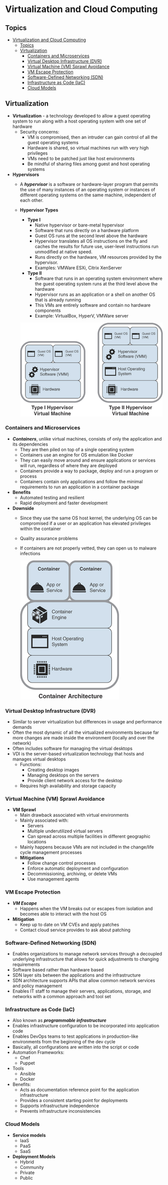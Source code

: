 # Virtualization and Cloud Computing

## Topics

- [Virtualization and Cloud Computing](#virtualization-and-cloud-computing)
  - [Topics](#topics)
  - [Virtualization](#virtualization)
    - [Containers and Microservices](#containers-and-microservices)
    - [Virtual Desktop Infrastructure (DVR)](#virtual-desktop-infrastructure-dvr)
    - [Virtual Machine (VM) Sprawl Avoidance](#virtual-machine-vm-sprawl-avoidance)
    - [VM Escape Protection](#vm-escape-protection)
    - [Software-Defined Networking (SDN)](#software-defined-networking-sdn)
    - [Infrastructure as Code (IaC)](#infrastructure-as-code-iac)
    - [Cloud Models](#cloud-models)



## Virtualization

- **Virtualization** - a technology developed to allow a guest operating system to run along with a host operating system with one set of hardware
  - Security concerns:
    - VM is compromised, then an intruder can gain control of all the guest operating systems
    - Hardware is shared, so virtual machines run with very high privileges
    - VMs need to be patched just like host environments
    - Be mindful of sharing files among guest and host operating systems
- **Hypervisors**
  - A ***hypervisor*** is a software or hardware-layer program that permits the use of many instances of an operating system or instances of different operating systems on the same machine, independent of each other.
  - **Hypervisor Types**
    - **Type I**
      - Native hypervisor or bare-metal hypervisor
      - Software that runs directly on a hardware platform
      - Guest OS runs at the second level above the hardware
      - Hypervisor translates all OS instructions on the fly and caches the results for future use, user-level instructions run unmodified at native speed.
      - Runs directly on the hardware, VM resources provided by the hypervisor.
      - Examples: VMWare ESXi, Citrix XenServer
    - **Type II**
      - Software that runs in an operating system environment where the guest operating system runs at the third level above the hardware
      - Hypervisor runs as an application or a shell on another OS that is already running
      - This VMs are entirely software and contain no hardware components
      - Example: VirtualBox, HyperV, VMWare server

    ![Hypervisor Types](screenshots/2022-10-14-13-28-54.png)

### Containers and Microservices

- ***Containers***, unlike virtual machines, consists of only the application and its dependencies
  - They are then piled on top of a single operating system
  - Containers use an engine for OS emulation like Docker
  - They can easily move around and ensure applications or services will run, regardless of where they are deployed
  - Containers provide a way to package, deploy and run a program or process
  - Containers contain only applications and follow the minimal requirements to run an application in a container package
- **Benefits**
  - Automated testing and resilient
  - Rapid deployment and faster development
- **Downside**
  - Since they use the same OS host kernel, the underlying OS can be compromised if a user or an application has elevated privileges within the container
  - Quality assurance problems
  - If containers are not properly vetted, they can open us to malware infections
  
    ![Containers](screenshots/2022-10-14-13-30-20.png)

### Virtual Desktop Infrastructure (DVR)

- Similar to server virtualization but differences in usage and performance demands
- Often the most dynamic of all the virtualized environments because far more changes are made inside the environment (locally and over the network)
- Often includes software for managing the virtual desktops
- VDI is the server-based virtualization technology that hosts and manages virtual desktops
  - Functions:
    - Creating desktop images
    - Managing desktops on the servers
    - Provide client network access for the desktop
  - Requires high availability and storage capacity

### Virtual Machine (VM) Sprawl Avoidance

- **VM Sprawl**
  - Main drawback associated with virtual environments
  - Mainly associated with:
    - Servers
    - Multiple underutilized virtual servers
    - Can spread across multiple facilities in different geographic locations
  - Mainly happens because VMs are not included in the change/life cycle management processes
  - **Mitigations**
    - Follow change control processes
    - Enforce automatic deployment and configuration
    - Decommissioning, archiving, or delete VMs
    - Use management agents

### VM Escape Protection

- ***VM Escape***
  - Happens when the VM breaks out or escapes from isolation and becomes able to interact with the host OS
- **Mitigation**
  - Keep up to date on VM CVEs and apply patches
  - Contact cloud service provides to ask about patching

### Software-Defined Networking (SDN)

- Enables organizations to manage network services through a decoupled underlying infrastructure that allows for quick adjustments to changing requirements
- Software based rather than hardware based
- SDN layer sits between the applications and the infrastructure
- SDN architecture supports APIs that allow common network services and policy management
- Enables IT staff to manage their servers, applications, storage, and networks with a common approach and tool set

### Infrastructure as Code (IaC)

- Also known as ***programmable infrastructure***
- Enables infrastructure configuration to be incorporated into application code
- Enables DevOps teams to test applications in production-like environments from the beginning of the dev cycle
- Basically, all configurations are written into the script or code
- Automation Frameworks:
  - Chef
  - Puppet
- Tools
  - Ansible
  - Docker
- Benefits:
  - Acts as documentation reference point for the application infrastructure
  - Provides a consistent starting point for deployments
  - Supports infrastructure independence
  - Prevents infrastructure inconsistencies

### Cloud Models

- **Service models**
  - IaaS
  - PaaS
  - SaaS
- **Deployment Models**
  - Hybrid
  - Community
  - Private
  - Public